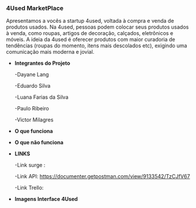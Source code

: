 ### 4Used MarketPlace

Apresentamos a vocês a startup 4used, voltada à compra e venda de produtos usados. 
Na 4used, pessoas podem colocar seus produtos usados à venda, como roupas, artigos de decoração, calçados, eletrônicos e móveis. A ideia da 4used é oferecer produtos com maior curadoria de tendências (roupas do momento, itens mais descolados etc), exigindo uma comunicação mais moderna e jovial.


- **Integrantes do Projeto**

   -Dayane Lang
   
   -Eduardo Silva   
   
   -Luana Farias da Silva
   
   -Paulo Ribeiro
   
   -Victor Milagres
   
   
- **O que funciona**

- **O que não funciona**


- **LINKS**

  -Link surge : 
  
  -Link API: https://documenter.getpostman.com/view/9133542/TzCJfV67
  
  -Link Trello: 


- **Imagens Interface 4Used**
   
